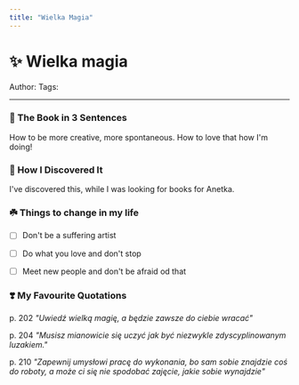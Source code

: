 ```yaml
---
title: "Wielka Magia"
---
```

# ✨ Wielka magia
Author:
Tags:
___
### 🚀 The Book in 3 Sentences
How to be more creative, more spontaneous. How to love that how I'm doing!

### 🔎 How I Discovered It
I've discovered this, while I was looking for books for Anetka.

### ☘️ Things to change in my life
- [ ] Don't be a suffering artist
- [ ] Do what you love and don't stop
- [ ] Meet new people and don't be afraid od that


### ❣️ My Favourite Quotations
p. 202 
*"Uwiedź wielką magię, a będzie zawsze do ciebie wracać"*

p. 204
*"Musisz mianowicie się uczyć jak być niezwykle zdyscyplinowanym luzakiem."*

p. 210
*"Zapewnij umysłowi pracę do wykonania, bo sam sobie znajdzie coś do roboty, a może ci się nie spodobać zajęcie, jakie sobie wynajdzie"*
